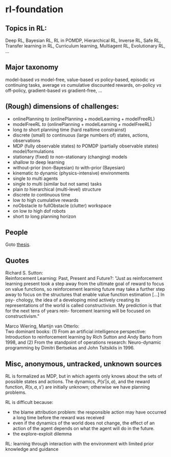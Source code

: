 # rl-foundation

## Topics in RL:
Deep RL,
Bayesian RL,
RL in POMDP,
Hierarchical RL,
Inverse RL,
Safe RL, 
Transfer learning in RL,
Curriculum learning,
Multiagent RL,
Evolutionary RL,
...

## Major taxonomy
model-based _vs_ model-free,
value-based _vs_ policy-based,
episodic _vs_ continuing tasks,
average _vs_ cumulative discounted rewards,
on-policy _vs_ off-policy,
gradient-based _vs_ gradient-free,
...

## (Rough) dimensions of challenges:
* onlinePlanning _to_ (onlinePlanning + modelLearning + modelFreeRL)
* modelFreeRL _to_ (onlinePlanning + modelLearning + modelFreeRL)
* long _to_ short planning time (hard realtime constrainst)
* discrete (small) _to_ continuous (large numbers of) states, actions, observations
* MDP (fully observable states) _to_ POMDP (partially observable states) model/formulations
* stationary (fixed) _to_ non-stationary (changing) models
* shallow _to_ deep learning
* without-prior (non-Bayesian) _to_ with-prior (Bayesian)
* kinematic _to_ dynamic (physics-intensive) environments
* single _to_ multi agents
* single _to_ multi (similar but not same) tasks
* plain _to_ hierarchical (multi-level) structure
* discrete _to_ continuous time
* low _to_ high cumulative rewards
* noObstacle _to_ fullObstacle (clutter) workspace
* on low _to_ high dof robots
* short _to_ long planning horizon

## People
Goto [thesis](https://github.com/tttor/rl-foundation/tree/master/thesis).

## Quotes
Richard S. Sutton: <br />
Reinforcement Learning: Past, Present and Future?:
"Just as reinforcement learning present took a step away from the ultimate goal of reward to
focus on value functions, so reinforcement learning future may take a further step
away to focus on the structures that enable value function estimation [...] In psy-
chology, the idea of a developing mind actively creating its representations of the
world is called constructivism. My prediction is that for the next tens of years rein-
forcement learning will be focused on constructivism."

Marco Wiering, Martijn van Otterlo: <br/>
Two dominant books:
(1) From an artificial intelligence perspective: Introduction to reinforcement learning by Rich Sutton and Andy Barto from 1998, and
(2) From the standpoint of operations research: Neuro-dynamic programming by Dimitri Bertsekas and John Tsitsiklis in 1996.

## Misc, anonymous, untracked, unknown sources
RL is formalized as MDP, but in which agents only knows about the sets of possible states and actions.
The dynamics, $P(s'|s,a)$, and the reward function, $R(s,a,s')$ are initially unknown; otherwise we have planning problems.

RL is difficult because:
* the blame attribution problem:
  the responsible action may have occurred a long time before the reward was received
* even if the dynamics of the world does not change,
  the effect of an action of the agent depends on what the agent will do in the future.
* the explore-exploit dilemma

RL: learning through interaction with the environment with limited prior knowledge and guidance
